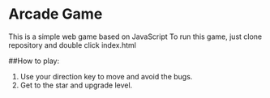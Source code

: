 # Arcade Game
This is a simple web game based on JavaScript
To run this game, just clone repository and double click index.html

##How to play:
1. Use your direction key to move and avoid the bugs.
2. Get to the star and upgrade level.